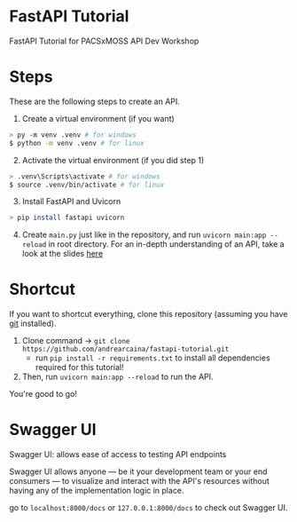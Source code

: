 # FastAPI Tutorial

FastAPI Tutorial for PACSxMOSS API Dev Workshop

# Steps

These are the following steps to create an API.

1. Create a virtual environment (if you want)

```bash
> py -m venv .venv # for windows
$ python -m venv .venv # for linux
```

2. Activate the virtual environment (if you did step 1)

```bash
> .venv\Scripts\activate # for windows
$ source .venv/bin/activate # for linux
```

3. Install FastAPI and Uvicorn

```bash
> pip install fastapi uvicorn
```

4. Create `main.py` just like in the repository, and run `uvicorn main:app --reload` in root directory.
For an in-depth understanding of an API, take a look at the slides [here](https://docs.google.com/presentation/d/1My6xQ1N1SMr7_Jarb1AqsfqdDeZAGn6ZJDVrmIj_urU/edit?usp=sharing)

# Shortcut
If you want to shortcut everything, clone this repository (assuming you have [git](https://git-scm.com/) installed).
1. Clone command -> `git clone https://github.com/andrearcaina/fastapi-tutorial.git`
   - run `pip install -r requirements.txt` to install all dependencies required for this tutorial!
3. Then, run `uvicorn main:app --reload` to run the API.

You're good to go!

# Swagger UI
Swagger UI: allows ease of access to testing API endpoints

Swagger UI allows anyone — be it your development team or your end consumers — to visualize and interact with the API's resources without having any of the implementation logic in place.

go to `localhost:8000/docs` or `127.0.0.1:8000/docs` to check out Swagger UI.
